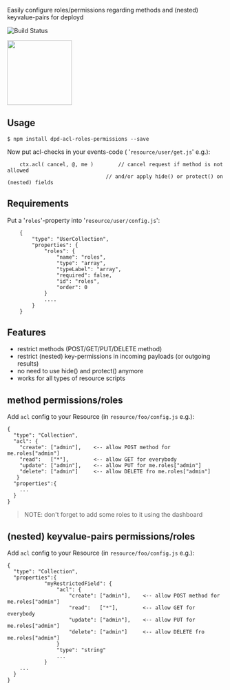 Easily configure roles/permissions regarding methods and (nested) keyvalue-pairs for deployd

![Build Status](https://travis-ci.org/coderofsalvation/dpd-acl-roles-permissions.svg?branch=master)

<img src="http://i.giphy.com/81xwEHX23zhvy.gif" width="150" style="width:150px"/>

## Usage 

    $ npm install dpd-acl-roles-permissions --save

Now put acl-checks in your events-code ( '`resource/user/get.js`' e.g.):

```
    ctx.acl( cancel, @, me )		// cancel request if method is not allowed 
                                // and/or apply hide() or protect() on (nested) fields
```

## Requirements

Put a '`roles`'-property into '`resource/user/config.js`':

		{
			"type": "UserCollection",    
			"properties": {              
				"roles": {                 
					"name": "roles",         
					"type": "array",         
					"typeLabel": "array",    
					"required": false,       
					"id": "roles",
					"order": 0               
				}
				....
			}
		}

## Features 

* restrict methods (POST/GET/PUT/DELETE method)
* restrict (nested) key-permissions in incoming payloads (or outgoing results)
* no need to use hide() and protect() anymore
* works for all types of resource scripts
  
## method permissions/roles 

Add `acl` config to your Resource (in `resource/foo/config.js` e.g.):

    {                                                                                                                
      "type": "Collection",                                                                                          
      "acl": {                                                                                                                                                                                        
        "create": ["admin"],    <-- allow POST method for me.roles["admin"]
        "read":   ["*"],        <-- allow GET for everybody                       
        "update": ["admin"],    <-- allow PUT for me.roles["admin"]
        "delete": ["admin"]     <-- allow DELETE fro me.roles["admin"]
       }                                                                 
      "properties":{
        ...
      }
    }

> NOTE: don't forget to add some roles to it using the dashboard

## (nested) keyvalue-pairs permissions/roles 

Add `acl` config to your Resource (in `resource/foo/config.js` e.g.): 

    {                                                                                                                
      "type": "Collection",                                                                                          
      "properties":{
				"myRestrictedField": {
					"acl": {                                                                                                                                                                                        
						"create": ["admin"],    <-- allow POST method for me.roles["admin"]
						"read":   ["*"],        <-- allow GET for everybody                       
						"update": ["admin"],    <-- allow PUT for me.roles["admin"]
						"delete": ["admin"]     <-- allow DELETE fro me.roles["admin"]
					}                                                                 
					"type": "string"
					...
				}
        ...
      }
    }
